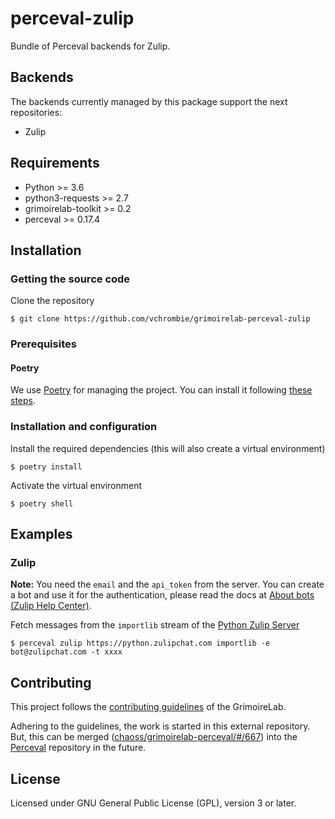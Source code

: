 # perceval-zulip

Bundle of Perceval backends for Zulip.

## Backends

The backends currently managed by this package support the next repositories:

* Zulip

## Requirements

* Python >= 3.6
* python3-requests >= 2.7
* grimoirelab-toolkit >= 0.2
* perceval >= 0.17.4

## Installation

### Getting the source code

Clone the repository
```
$ git clone https://github.com/vchrombie/grimoirelab-perceval-zulip
```

### Prerequisites

#### Poetry

We use [Poetry](https://python-poetry.org/docs/) for managing the project.
You can install it following [these steps](https://python-poetry.org/docs/#installation).

### Installation and configuration

Install the required dependencies (this will also create a virtual environment)
```
$ poetry install
```

Activate the virtual environment
```
$ poetry shell
```

## Examples

### Zulip

**Note:** You need the `email` and the `api_token` from the server. You can create a bot and use it for the authentication,
please read the docs at [About bots (Zulip Help Center)](https://zulip.com/help/bots-and-integrations).

Fetch messages from the `importlib` stream of the [Python Zulip Server](https://python.zulipchat.com)
```
$ perceval zulip https://python.zulipchat.com importlib -e bot@zulipchat.com -t xxxx
```

## Contributing

This project follows the [contributing guidelines](https://github.com/chaoss/grimoirelab/blob/master/CONTRIBUTING.md)
of the GrimoireLab.

Adhering to the guidelines, the work is started in this external repository. But, this can be merged
([chaoss/grimoirelab-perceval/#/667](https://github.com/chaoss/grimoirelab-perceval/pull/667)) into the 
[Perceval](https://github.com/chaoss/grimoirelab-perceval) repository in the future.

## License

Licensed under GNU General Public License (GPL), version 3 or later.
